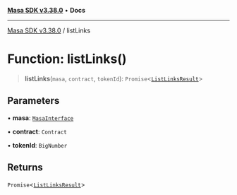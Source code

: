 [**Masa SDK v3.38.0**](../README.md) • **Docs**

***

[Masa SDK v3.38.0](../globals.md) / listLinks

# Function: listLinks()

> **listLinks**(`masa`, `contract`, `tokenId`): `Promise`\<[`ListLinksResult`](../type-aliases/ListLinksResult.md)\>

## Parameters

• **masa**: [`MasaInterface`](../interfaces/MasaInterface.md)

• **contract**: `Contract`

• **tokenId**: `BigNumber`

## Returns

`Promise`\<[`ListLinksResult`](../type-aliases/ListLinksResult.md)\>
